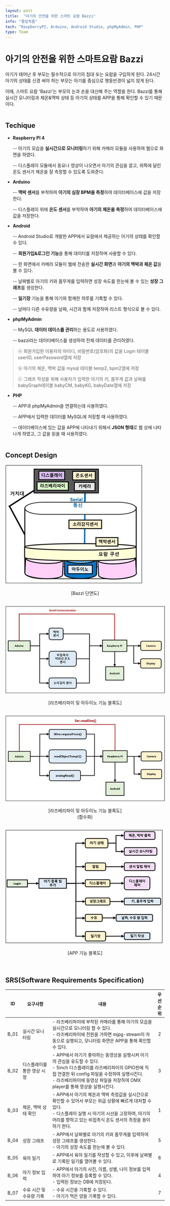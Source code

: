 ```yaml
---
layout: post
title:  "아기의 안전을 위한 스마트 요람 Bazzi"
info: "졸업작품"
tech: "RaspberryPI, Arduino, Android Studio, phpMyAdmin, PHP"
type: Team
---
```


# 아기의 안전을 위한 스마트요람 Bazzi

아기가 태어난 후 부모는 필수적으로 아기의 침대 또는 요람을 구입하게 된다. 24시간 아기의 상태를 신경 써야 하는 부모는 아기를 중심으로 행동반경이 넓지 않게 된다.

이때, 스마트 요람 'Bazzi'는 부모의 눈과 손을 대신해 주는 역할을 한다. Bazzi를 통해 실시간 모니터링과 체온&맥박 상태 등 아기의 상태를 APP을 통해 확인할 수 있기 때문이다.<br><br>

## Techique


- **Raspberry PI 4**

	-- 아기의 모습을 **실시간으로 모니터링**하기 위해 카메라 모듈을 사용하여 웹으로 화면을 하였다.

	-- 디스플레이 모듈에서 동요나 영상이 나오면서 아기의 관심을 끌고, 위쪽에 달린 온도 센서가 체온을 잘 측정할 수 있도록 도와준다.

- **Arduino**

	-- **맥박 센서**를 부착하여 **아기의 심장 BPM을 측정**하여 데이터베이스에 값을 저장한다.

	-- 디스플레이 위에 **온도 센서**를 부착하여 **아기의 체온을 측정**하여 데이터베이스에 값을 저장한다.

- **Android**

	-- Android Studio로 개발한 APP에서 요람에서 제공하는 아기의 상태를 확인할 수 있다.

	-- **회원가입&로그인 기능**을 통해 데이터를 저장하며 사용할 수 있다.

	-- 한 화면에서 카메라 모듈이 웹에 전송한 **실시간 화면**과 **아기의 맥박과 체온 값**을 볼 수 있다.

	--  날짜별로 아기의 키와 몸무게를 입력하면 성장 속도를 한눈에 볼 수 있는 **성장 그래프**를 생성한다.

	-- **일기장** 기능을 통해 아기와 함께한 하루를 기록할 수 있다.

	-- 날마다 다른 수유량을 날짜, 시간과 함께 저장하여 리스트 형식으로 볼 수 있다.

- **phpMyAdmin**

	-- MySQL **데이터 데이스를 관리**하는 용도로 사용하였다.

	-- bazzi라는 데이터베이스를 생성하여 전체 데이터를 관리하였다.

 > ⓐ 회원가입한 이용자의 아이디, 비밀번호(암호화)의 값을 Login 테이블 userID, userPassword열에 저장
 > 
 > ⓑ 아기의 체온, 맥박 값을 mysql 테이블 temp2, bpm2열에 저장
 > 
 > ⓒ 그래프 작성을 위해 사용자가 입력한 아기의 키, 몸무게 값과 날짜를 babyGraph테이블 babyCM, babyKG, babyDate열에 저장

- **PHP**

	-- APP과 phpMyAdmin을 연결하는데 사용하였다.

	-- APP에서 입력한 데이터를 MySQL에 저장할 때 사용하였다.

	-- 데이터베이스에 있는 값을 APP에 나타내기 위해서 **JSON 형태**로 웹 상에 나타나게 하였고, 그 값을 읽을 때 사용하였다.<br><br>

## Concept Design

![](/assets/img/2.jpg)
<center>[Bazzi 단면도]</center>
<br>

![](/assets/img/3.jpg)
<center>[라즈베리파이 및 아두이노 기능 블록도]</center>
<br>

![](/assets/img/4.jpg)
<center>[라즈베리파이 및 아두이노 기능 블록도]<br>(함수화)</center>
<br>

![](/assets/img/5.jpg)
<center>[APP 기능 블록도]</center>
<br><br>

## SRS(Software Requirements Specification)

| ID | 요구사항 | 내용 | 우선<br>순위 |
|:----:|----|----|:----:|
| B_01 | 실시간 모니터링 | - 라즈베리파이에 부착된 카메라를 통해 아기의 모습을 실시간으로 모니터링 할 수 있다.<br>  - 라즈베리파이에 전원을 가하면 mjpg-stream이 자동으로 실행되고, 모니터링 화면은 APP을 통해 확인할 수 있다. | 2 |
| B_02 | 디스플레이를 통한 영상 시청 | - APP에서 아기가 좋아하는 동영상을 실행시켜 아기의 관심을 유도할 수 있다.<br> - 5inch 디스플레이를 라즈베리파이의 GPIO핀에 직접 연결한 뒤 config 파일을 수정하여 실행시킨다.<br> - 라즈베리파이에 동영상 파일을 저장하여 OMX player를 통해 영상을 실행시킨다. | 3 |
| B_03 | 체온, 맥박 상태 확인 | - APP에서 아기의 체온과 맥박 측정값을 실시간으로 확인할 수 있어서 부모는 위급 상황에 빠르게 대처할 수 있다.<br> - 디스플레이 실행 시 아기의 시선을 고정하여, 아기의 머리를 향하고 있는 비접촉식 온도 센서의 측정을 용이하기 한다. | 1 |
| B_04 | 성장 그래프 | - APP에서 날짜별로 아기의 키와 몸무게를 입력하여 성장 그래프를 생성한다.<br> - 아기의 성장 속도를 한눈에 볼 수 있다. | 5 |
| B_05 | 육아 일기 | - APP에서 육아 일기를 작성할 수 있고, 이후에 날짜별로 기록된 일기를 열어볼 수 있다. | 6
| B_06 | 아기 정보 입력 | - APP에서 아기의 사진, 이름, 성별, 나이 정보를 입력하여 아기 정보를 등록할 수 있다.<br> - 입력된 정보는 DB에 저장된다. | 4 |
| B_07 | 수유 시간 및 수유량 기록 | - 수유 시간을 기록할 수 있다.<br> - 아기가 먹은 양을 기록할 수 있다. | 7 |